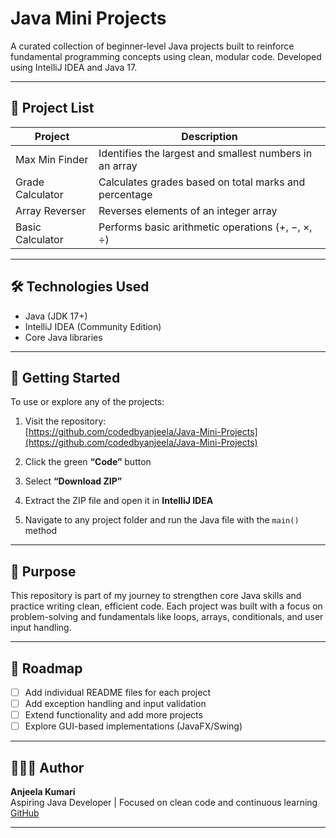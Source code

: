 # Java Mini Projects

A curated collection of beginner-level Java projects built to reinforce fundamental programming concepts using clean, modular code. Developed using IntelliJ IDEA and Java 17.

---

## 📁 Project List

| Project              | Description                                                  |
|----------------------|--------------------------------------------------------------|
| Max Min Finder       | Identifies the largest and smallest numbers in an array      |
| Grade Calculator     | Calculates grades based on total marks and percentage        |
| Array Reverser       | Reverses elements of an integer array                        |
| Basic Calculator     | Performs basic arithmetic operations (+, −, ×, ÷)            |

---

## 🛠️ Technologies Used

- Java (JDK 17+)
- IntelliJ IDEA (Community Edition)
- Core Java libraries

---

## 🚀 Getting Started

To use or explore any of the projects:

1. Visit the repository:  
   [https://github.com/codedbyanjeela/Java-Mini-Projects](https://github.com/codedbyanjeela/Java-Mini-Projects)

2. Click the green **“Code”** button  
3. Select **“Download ZIP”**  
4. Extract the ZIP file and open it in **IntelliJ IDEA**  
5. Navigate to any project folder and run the Java file with the `main()` method

---

## 🎯 Purpose

This repository is part of my journey to strengthen core Java skills and practice writing clean, efficient code. Each project was built with a focus on problem-solving and fundamentals like loops, arrays, conditionals, and user input handling.

---

## 📌 Roadmap

- [ ] Add individual README files for each project  
- [ ] Add exception handling and input validation  
- [ ] Extend functionality and add more projects  
- [ ] Explore GUI-based implementations (JavaFX/Swing)

---

## 👩🏻‍💻 Author

**Anjeela Kumari**  
Aspiring Java Developer | Focused on clean code and continuous learning  
[GitHub](https://github.com/codedbyanjeela)

---
